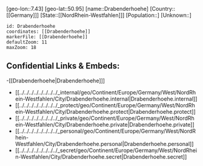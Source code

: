 ﻿---
location: [50.95,7.43]
mapzoom: [7,12] 
mapmarker: city 
type: City
tags:
- geo/City


SpocWebEntityId: 29864
isDeleted: false
confidential: public

---
[geo-lon::7.43]
[geo-lat::50.95]
[name::Drabenderhoehe]
[Country::[[Germany]]]
[State::[[NordRhein-Westfahlen]]]
[Population::]
[Unknown::]


```leaflet
id: Drabenderhoehe
coordinates: [[Drabenderhoehe]]
markerFile: [[Drabenderhoehe]]
defaultZoom: 11 
maxZoom: 18
```


## Confidential Links & Embeds: 
-[[Drabenderhoehe|Drabenderhoehe]]] 
- [[../../../../../../../../_internal/geo/Continent/Europe/Germany/West/NordRhein-Westfahlen/City/Drabenderhoehe.internal|Drabenderhoehe.internal]] 
- [[../../../../../../../../_protect/geo/Continent/Europe/Germany/West/NordRhein-Westfahlen/City/Drabenderhoehe.protect|Drabenderhoehe.protect]] 
- [[../../../../../../../../_private/geo/Continent/Europe/Germany/West/NordRhein-Westfahlen/City/Drabenderhoehe.private|Drabenderhoehe.private]] 
- [[../../../../../../../../_personal/geo/Continent/Europe/Germany/West/NordRhein-Westfahlen/City/Drabenderhoehe.personal|Drabenderhoehe.personal]] 
- [[../../../../../../../../_secret/geo/Continent/Europe/Germany/West/NordRhein-Westfahlen/City/Drabenderhoehe.secret|Drabenderhoehe.secret]] 
